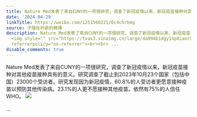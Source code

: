 ```yaml
---
title: Nature Med发表了来自CUNY的一项很研究，调查了新冠疫情以来，新冠疫苗接种对其他疫苗接种具有的意义。研究调查了截止到2023年10月23个国家（包括中国）23000个...
date: '2024-04-29'
linkTitle: https://weibo.com/1251560221/Oc4chrhmg
source: 子陵在听歌的微博
description: Nature Med发表了来自CUNY的一项很研究，调查了新冠疫情以来，新冠疫苗接种对其他疫苗接种具有的意义。研究调查了截止到2023年10月23个国家（包括中国）23000个受访者。研究发现因为新冠疫情，60.8%的人受访者更愿意接种疫苗以预防其他传染病。23.1%的人更不愿接种其他疫苗。依然有75%的人信任WHO。
  <img style="" src="https://tvax3.sinaimg.cn/large/4a994b1dgy1hp8iaxr93xj21f54df7wh.jpg"
  referrerpolicy="no-referrer"><br><br> ...
disable_comments: true
---
```

Nature Med发表了来自CUNY的一项很研究，调查了新冠疫情以来，新冠疫苗接种对其他疫苗接种具有的意义。研究调查了截止到2023年10月23个国家（包括中国）23000个受访者。研究发现因为新冠疫情，60.8%的人受访者更愿意接种疫苗以预防其他传染病。23.1%的人更不愿接种其他疫苗。依然有75%的人信任WHO。 <img style="" src="https://tvax3.sinaimg.cn/large/4a994b1dgy1hp8iaxr93xj21f54df7wh.jpg" referrerpolicy="no-referrer"><br><br> ...
